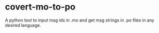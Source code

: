 # covert-mo-to-po
A python tool to input msg ids in .mo and get msg strings in .po files in any desired language. 
